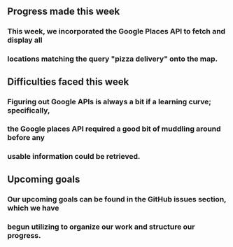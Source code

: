 ## Progress made this week
### This week, we incorporated the Google Places API to fetch and display all
### locations matching the query "pizza delivery" onto the map.

## Difficulties faced this week
### Figuring out Google APIs is always a bit if a learning curve; specifically,
### the Google places API required a good bit of muddling around before any
### usable information could be retrieved.

## Upcoming goals
### Our upcoming goals can be found in the GitHub issues section, which we have
### begun utilizing to organize our work and structure our progress.